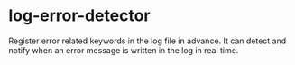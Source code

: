# log-error-detector
Register error related keywords in the log file in advance. It can detect and notify when an error message is written in the log in real time.
